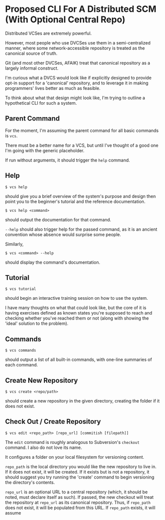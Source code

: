 # Proposed CLI For A Distributed SCM (With Optional Central Repo)

Distributed VCSes are extremely powerful.

However, most people who use DVCSes use them in a semi-centralized manner,
where some network-accessible repository is treated as the canonical source of
truth.

Git (and most other DVCSes, AFAIK) treat that canonical repository as a largely
informal construct.

I'm curious what a DVCS would look like if explicitly designed to provide
opt-in support for a 'canonical' repository, and to leverage it in making
programmers' lives better as much as feasible.

To think about what that design might look like, I'm trying to outline a
hypothetical CLI for such a system.


## Parent Command

For the moment, I'm assuming the parent command for all basic commands is
`vcs`.

There must be a better name for a VCS, but until I've thought of a good one I'm
going with the generic placeholder.

If run without arguments, it should trigger the `help` command.


## Help

    $ vcs help

should give you a brief overview of the system's purpose and design then point
you to the beginner's tutorial and the reference documentation.

    $ vcs help <command>

should output the documentation for that command.

`--help` should also trigger help for the passed command, as it is an ancient
convention whose absence would surprise some people.

Similarly,

    $ vcs <command> --help

should display the command's documentation.


## Tutorial

    $ vcs tutorial

should begin an interactive training session on how to use the system.

I have many thoughts on what that could look like, but the core of it is having
exercises defined as known states you're supposed to reach and checking whether
you've reached them or not (along with showing the 'ideal' solution to the
problem).


## Commands

    $ vcs commands

should output a list of all built-in commands, with one-line summaries of each
command.


## Create New Repository

    $ vcs create <repo/path>

should create a new repository in the given directory, creating the folder if
it does not exist.


## Check Out / Create Repository

    $ vcs edit <repo_path> [repo_url] [commitish [filepath]]

The `edit` command is roughly analogous to Subversion's `checkout` command. I
also do not love its name.

It configures a folder on your local filesystem for versioning content.

`repo_path` is the local directory you would like the new repository to live
in. If it does not exist, it will be created. If it exists but is not a
repository, it should suggest you try running the 'create' command to begin
versioning the directory's contents.

`repo_url` is an optional URL to a central repository (which, it should be
noted, must declare itself as such). If passed, the new checkout will treat the
repository at `repo_url` as its canonical repository. Thus, if `repo_path` does
not exist, it will be populated from this URL. If `repo_path` exists, it will
assume 
